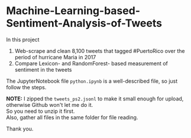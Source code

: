 # Machine-Learning-based-Sentiment-Analysis-of-Tweets
  
In this project  
  1) Web-scrape and clean 8,100 tweets that tagged #PuertoRico over the period of hurricane Maria in 2017  
  2) Compare Lexicon- and RandomForest- based measurement of sentiment in the tweets  
  
The JupyterNotebook file `python.ipynb` is a well-described file, so just follow the steps.  
  
**NOTE:** I zipped the `tweets_ps2.jsonl` to make it small enough for upload, otherwise Github won't let me do it.  
So you need to unzip it first.   
Also, gather all files in the same folder for file reading.  
  
Thank you.
